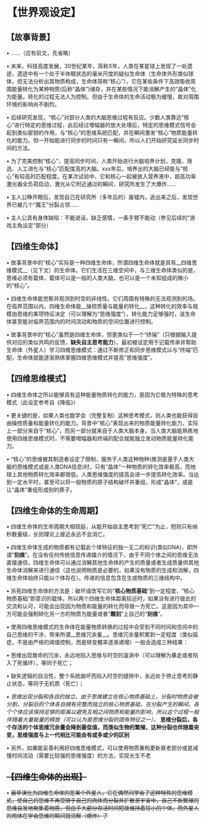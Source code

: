 # 【世界观设定】
## 【故事背景】
•	……（应有前文，先省略）

•	未来，科技高度发展，30世纪某年，简称X年，人类在某星球上发现了一处遗迹，遗迹中有一个处于半休眠状态的毫米尺度的疑似生命体（生命体外形类似球体，但无法分析出其物质构成，生命体简称“核心”），它在某些条件下高效吸收周围能量转化为某种物质(后称“晶体”)储存，并在某些情况下能消解产生的“晶体”化为能量。转化的过程无法人为控制。但由于生命体的生命活动极为缓慢，故对周围环境的影响尚不剧烈。

•	后续研究发现，“核心”对部分人类的大脑思维过程有反应。少数人类靠近“核心”进行特定的思维过程，此后经过增幅器的放大处理后，特定的思维模式信号会起到类似密钥的作用，与“核心”的思维系统匹配，并在瞬间激发“核心”物质能量转化的能力。但一开始能进行同步的时间只有一瞬间，所以人们开始研究延长同步时间的方法。

•	为了完美控制“核心”，提高同步时间，人类开始进行大脑培养计划，克隆、筛选、人工进化与“核心”匹配度高的大脑。xxx年后，培养出的大脑已经能与“核心”有较高的匹配程度。在某次试验中，它和核心一起被放入营养液中，超高功率激光器全负荷启动，激光从它附近通过的瞬间，研究所发生了大爆炸……

•	主人公睁开眼后，发现自己在研究所（多年后的）废墟内，逃出来之后，发现世界已被几个“魔王”分裂占领……

•	主人公具有身体缺陷：不能说话，缺乏感情，一条手臂不能动（参见后续的“游戏主角设定”部分）

## 【四维生命体】
•	故事背景中的“核心”实际是一种四维生命体，所谓四维生命体就是具有__四维思维模式__（见下文）的生命体。它们生活在三维空间中，与三维生命体类似的是，思维必须有载体，载体可以是一般的人类大脑，也可以是一个未知组成的微小的“核心”。

•	四维生命体能觉察并观测到时空的非线性。它们周围有特殊的无法观测到的场。在临界范围以内，四维生命体能__操控质量与能量的转化__，这种转化的效率与规模由思维的某项特征决定（可以理解为“思维强度”），转化能力足够强时，该生命体甚至能对临界范围内的时间流动和物质的空间位置进行控制。

•	故事背景中的“核心”虽然是四维生命体，但更类似于一个“终端”（只根据输入提供对应的类似共鸣的反馈，__缺失自主思考能力__）。最初被设定用于记载传承并帮助生命体（外星人）学习四维思维模式：通过不断修正和同步思维模式以与“终端”匹配，生命体就能逐渐熟练掌握四维思维模式并提高“思维强度”。

## 【四维思维模式】
•	四维生命体之所以能够具有这种能量物质转化的能力，是因为它极为特殊的思考模式（此设定参考自《降临》）

•	更关键的是，如果人类也能学会（完整复制）这种思考模式，则人类也能获得自由操控质量和能量转化的能力。背景中“核心”表现出来的物质能量转化能力，实际上一部分来自于“核心”，而另一部分就来自于人类大脑本身。当人类大脑能熟练地使用四维思维模式时，不需要增幅器和终端的配合就能独立发动物质能量转化能力。

•	“核心”的思维被其制造者设定了限制，服务于人类这种物种(推测是基于人类大脑的思维模式或是人类DNA信息)时，只有“晶体”一种物质的转化效率极高，而地球上其他物质转化效率都很低。人类思维强度的提高会进一步提高转化效率。当达到一定水平时，甚至可以将一般物质的原子结构破坏并重组，形成“晶体”，或是让“晶体”重组形成别的原子。

## 【四维生命体的生命周期】
•	四维生命体的生命周期大相径庭，从能开始自主思考到“死亡”为止，短则只有纳秒数量级，长则理论上接近永远不会消亡。

•	四维生命体生成的物质都有记载此个体特征的独一无二的标识(类似DNA)，即所谓“__刻痕__”。在没有任何传统信息传递媒介的情况下，由于不同个体之间的思维无法直接通信，四维生命体可以通过消解其他生命体的产生的质量或者生成质量供其他生命体消解来进行通信（这也说明物质是必要的，如果没有物质的生成和消解，四维生命体始终只能以个体存在）。传递的信息包含在生成物质的三维结构中。

•	杀死四维生命体的方法是：破坏或改写它的“__核心物质基础__”到一定程度，“核心物质基础”即意识的载体。所以两个四维生命体距离较近时，如果没有进行彼此的交流和认可，可能会出现因为物质和能量的转化而导致一方死亡。这是因为其中一方可能会强制转化另一方的物质为能量或者“__雕刻__”上自己的“__刻痕__”。

•	使用四维思维模式的生命体在能量物质转换的过程中会受到不同时间和空间中的自己思维的干涉，带来所谓__思维冗余量__。思维冗余量积累到一定程度（类似癌症，不是由严格的阈值控制，而是转变概率逐渐递增）一般会造成三种结果：

•	思维出现致命的冗余，永远地陷入思维与时空的漩涡中（可以理解为暴走或者陷入了死循环），等同于死亡；

•	缺失逻辑的自洽性，整个系统崩坏而陷入时空的缝隙中，永远处于停止思考的静止状态，等同于无机质（死亡）；

•	_思维出现分裂和各自的独立。由于思维建立在核心物质基础上，分裂时物质会被分割，分裂后的个体各自拥有完整而独立的核心物质基础，在分裂产生的瞬间，各个个体应该保持足够的距离以避免互相之间物质和能量的影响，所以这个过程一般伴随着大量能量的释放（可以认为是思维分裂的固有特征之一）。_ __思维分裂后，各个存活的个体思维冗余量会降到最低值，而类似生物的繁殖，这种分裂也伴随着突变，思维强度与上一代相比可能会有或多或少的区别__

•	另外，如果能妥善利用好四维思维模式，可以使用物质重构更新衰老部分或是减慢时间流动（需要比较强的思维强度）的方法，实现长生不老

## ~~【四维生命体的出现】~~
•	~~最早演化为四维生命体的是某个外星人，它在偶然间学会了这种特殊的思维模式，使自己的思维不再受限于自己的肉体而分裂并扩散至宇宙中，自己不断繁殖的思维自发地聚集着物质，但由于大部分存活时间短故维持着较小的个体。而外星人的肉体在学会思维的瞬间就消解（爆炸）了~~

